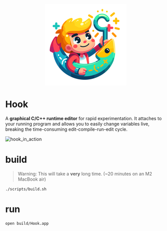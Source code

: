 <p align="center">
  <img width="256" height="256" src="./resources/icons/hook.svg"/>
</p>

# Hook
A **graphical C/C++ runtime editor** for rapid experimentation. It attaches to your running program and allows you to easily change variables live, breaking the time-consuming edit-compile-run-edit cycle.

<img width="1141" alt="hook_in_action" src="https://github.com/abolinsky/hook/assets/5623716/0f699866-4934-4e79-991b-07e6579bed36">

# build
> Warning: This will take a **very** long time. (~20 minutes on an M2 MacBook air)
```
./scripts/build.sh
```

# run
```
open build/Hook.app
```